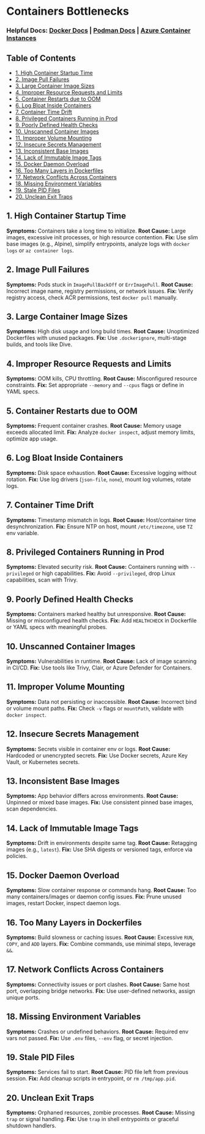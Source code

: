 # Containers Bottlenecks

### Helpful Docs: [Docker Docs](https://docs.docker.com/) | [Podman Docs](https://docs.podman.io/) | [Azure Container Instances](https://learn.microsoft.com/en-us/azure/container-instances/)

## Table of Contents

* [1. High Container Startup Time](#1-high-container-startup-time)
* [2. Image Pull Failures](#2-image-pull-failures)
* [3. Large Container Image Sizes](#3-large-container-image-sizes)
* [4. Improper Resource Requests and Limits](#4-improper-resource-requests-and-limits)
* [5. Container Restarts due to OOM](#5-container-restarts-due-to-oom)
* [6. Log Bloat Inside Containers](#6-log-bloat-inside-containers)
* [7. Container Time Drift](#7-container-time-drift)
* [8. Privileged Containers Running in Prod](#8-privileged-containers-running-in-prod)
* [9. Poorly Defined Health Checks](#9-poorly-defined-health-checks)
* [10. Unscanned Container Images](#10-unscanned-container-images)
* [11. Improper Volume Mounting](#11-improper-volume-mounting)
* [12. Insecure Secrets Management](#12-insecure-secrets-management)
* [13. Inconsistent Base Images](#13-inconsistent-base-images)
* [14. Lack of Immutable Image Tags](#14-lack-of-immutable-image-tags)
* [15. Docker Daemon Overload](#15-docker-daemon-overload)
* [16. Too Many Layers in Dockerfiles](#16-too-many-layers-in-dockerfiles)
* [17. Network Conflicts Across Containers](#17-network-conflicts-across-containers)
* [18. Missing Environment Variables](#18-missing-environment-variables)
* [19. Stale PID Files](#19-stale-pid-files)
* [20. Unclean Exit Traps](#20-unclean-exit-traps)

## 1. High Container Startup Time

**Symptoms:** Containers take a long time to initialize.
**Root Cause:** Large images, excessive init processes, or high resource contention.
**Fix:** Use slim base images (e.g., Alpine), simplify entrypoints, analyze logs with `docker logs` or `az container logs`.

## 2. Image Pull Failures

**Symptoms:** Pods stuck in `ImagePullBackOff` or `ErrImagePull`.
**Root Cause:** Incorrect image name, registry permissions, or network issues.
**Fix:** Verify registry access, check ACR permissions, test `docker pull` manually.

## 3. Large Container Image Sizes

**Symptoms:** High disk usage and long build times.
**Root Cause:** Unoptimized Dockerfiles with unused packages.
**Fix:** Use `.dockerignore`, multi-stage builds, and tools like Dive.

## 4. Improper Resource Requests and Limits

**Symptoms:** OOM kills, CPU throttling.
**Root Cause:** Misconfigured resource constraints.
**Fix:** Set appropriate `--memory` and `--cpus` flags or define in YAML specs.

## 5. Container Restarts due to OOM

**Symptoms:** Frequent container crashes.
**Root Cause:** Memory usage exceeds allocated limit.
**Fix:** Analyze `docker inspect`, adjust memory limits, optimize app usage.

## 6. Log Bloat Inside Containers

**Symptoms:** Disk space exhaustion.
**Root Cause:** Excessive logging without rotation.
**Fix:** Use log drivers (`json-file`, `none`), mount log volumes, rotate logs.

## 7. Container Time Drift

**Symptoms:** Timestamp mismatch in logs.
**Root Cause:** Host/container time desynchronization.
**Fix:** Ensure NTP on host, mount `/etc/timezone`, use `TZ` env variable.

## 8. Privileged Containers Running in Prod

**Symptoms:** Elevated security risk.
**Root Cause:** Containers running with `--privileged` or high capabilities.
**Fix:** Avoid `--privileged`, drop Linux capabilities, scan with Trivy.

## 9. Poorly Defined Health Checks

**Symptoms:** Containers marked healthy but unresponsive.
**Root Cause:** Missing or misconfigured health checks.
**Fix:** Add `HEALTHCHECK` in Dockerfile or YAML specs with meaningful probes.

## 10. Unscanned Container Images

**Symptoms:** Vulnerabilities in runtime.
**Root Cause:** Lack of image scanning in CI/CD.
**Fix:** Use tools like Trivy, Clair, or Azure Defender for Containers.

## 11. Improper Volume Mounting

**Symptoms:** Data not persisting or inaccessible.
**Root Cause:** Incorrect bind or volume mount paths.
**Fix:** Check `-v` flags or `mountPath`, validate with `docker inspect`.

## 12. Insecure Secrets Management

**Symptoms:** Secrets visible in container env or logs.
**Root Cause:** Hardcoded or unencrypted secrets.
**Fix:** Use Docker secrets, Azure Key Vault, or Kubernetes secrets.

## 13. Inconsistent Base Images

**Symptoms:** App behavior differs across environments.
**Root Cause:** Unpinned or mixed base images.
**Fix:** Use consistent pinned base images, scan dependencies.

## 14. Lack of Immutable Image Tags

**Symptoms:** Drift in environments despite same tag.
**Root Cause:** Retagging images (e.g., `latest`).
**Fix:** Use SHA digests or versioned tags, enforce via policies.

## 15. Docker Daemon Overload

**Symptoms:** Slow container response or commands hang.
**Root Cause:** Too many containers/images or daemon config issues.
**Fix:** Prune unused images, restart Docker, inspect daemon logs.

## 16. Too Many Layers in Dockerfiles

**Symptoms:** Build slowness or caching issues.
**Root Cause:** Excessive `RUN`, `COPY`, and `ADD` layers.
**Fix:** Combine commands, use minimal steps, leverage `&&`.

## 17. Network Conflicts Across Containers

**Symptoms:** Connectivity issues or port clashes.
**Root Cause:** Same host port, overlapping bridge networks.
**Fix:** Use user-defined networks, assign unique ports.

## 18. Missing Environment Variables

**Symptoms:** Crashes or undefined behaviors.
**Root Cause:** Required env vars not passed.
**Fix:** Use `.env` files, `--env` flag, or secret injection.

## 19. Stale PID Files

**Symptoms:** Services fail to start.
**Root Cause:** PID file left from previous session.
**Fix:** Add cleanup scripts in entrypoint, or `rm /tmp/app.pid`.

## 20. Unclean Exit Traps

**Symptoms:** Orphaned resources, zombie processes.
**Root Cause:** Missing `trap` or signal handling.
**Fix:** Use `trap` in shell entrypoints or graceful shutdown handlers.

